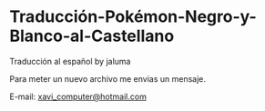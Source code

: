 Traducción-Pokémon-Negro-y-Blanco-al-Castellano
============================================

Traducción al español by jaluma

Para meter un nuevo archivo me envias un mensaje.

E-mail: xavi_computer@hotmail.com